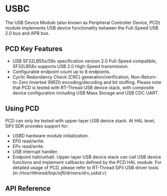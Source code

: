 # USBC

The USB Device Module (also known as Peripheral Controller Device, PCD) module implements USB device functionality between the Full-Speed USB 2.0 bus and APB bus.

## PCD Key Features
 - USB SF32LB55x/56x specification version 2.0 Full-Speed compatible, SF32LB58x supports USB 2.0 High-Speed transmission.
 - Configurable endpoint count up to 8 endpoints.
 - Cyclic Redundancy Check (CRC) generation/verification, Non-Return-to-Zero Inverted (NRZI) encoding/decoding and bit stuffing.
Please note that PCD is tested with RT-Thread USB device stack, with composite device configuration including USB Mass Storage and USB CDC UART.

## Using PCD
PCD can only be tested with upper-layer USB device stack. At HAL level, SiFli SDK provides support for:
 - USBD hardware module initialization.
 - EP0 read/write.
 - EPx read/write.
 - USB interrupt handler.
 - Endpoint halt/unhalt.
Upper-layer USB device stack can call USB device functions and implement callbacks defined by the PCD HAL module. For detailed usage of PCD, please refer to RT-Thread SiFli USB driver tools (in _/rtos/rtthread/bsp/sifli/drivers/drv_usbd.c_)

## API Reference
[](../api/hal/pcd.md)
